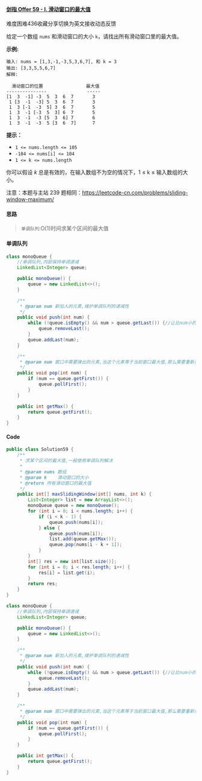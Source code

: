 #### [剑指 Offer 59 - I. 滑动窗口的最大值](https://leetcode.cn/problems/hua-dong-chuang-kou-de-zui-da-zhi-lcof/)

难度困难436收藏分享切换为英文接收动态反馈

给定一个数组 `nums` 和滑动窗口的大小 `k`，请找出所有滑动窗口里的最大值。

**示例:**

```
输入: nums = [1,3,-1,-3,5,3,6,7], 和 k = 3
输出: [3,3,5,5,6,7] 
解释: 

  滑动窗口的位置                最大值
---------------               -----
[1  3  -1] -3  5  3  6  7       3
 1 [3  -1  -3] 5  3  6  7       3
 1  3 [-1  -3  5] 3  6  7       5
 1  3  -1 [-3  5  3] 6  7       5
 1  3  -1  -3 [5  3  6] 7       6
 1  3  -1  -3  5 [3  6  7]      7
```

**提示：**

- `1 <= nums.length <= 105`
- `-104 <= nums[i] <= 104`
- `1 <= k <= nums.length`

你可以假设 *k* 总是有效的，在输入数组不为空的情况下，1 ≤ k ≤ 输入数组的大小。

注意：本题与主站 239 题相同：https://leetcode-cn.com/problems/sliding-window-maximum/

#### 思路

> `单调队列`:O(1)时间求某个区间的最大值

#### 单调队列

```java
class monoQueue {
    //单调队列,内部保持单调递减
    LinkedList<Integer> queue;

    public monoQueue() {
        queue = new LinkedList<>();
    }

    /**
     * @param num 新加人的元素,维护单调队列的递减性
     */
    public void push(int num) {
        while (!queue.isEmpty() && num > queue.getLast()) {//让比num小的元素去除
            queue.removeLast();
        }
        queue.addLast(num);
    }

    /**
     * @param num 窗口中需要弹出的元素,当这个元素等于当前窗口最大值,那么需要重新更新最大值,否则的话不需要对单调队列做修改
     */
    public void pop(int num) {
        if (num == queue.getFirst()) {
            queue.pollFirst();
        }
    }

    public int getMax() {
        return queue.getFirst();
    }
}
```

#### Code

```java
public class Solution59 {
    /**
     * 求某个区间的最大值,一般使用单调队列解决
     *
     * @param nums 数组
     * @param k    滑动窗口的大小
     * @return 所有滑动窗口的最大值
     */
    public int[] maxSlidingWindow(int[] nums, int k) {
        List<Integer> list = new ArrayList<>();
        monoQueue queue = new monoQueue();
        for (int i = 0; i < nums.length; i++) {
            if (i < k - 1) {
                queue.push(nums[i]);
            } else {
                queue.push(nums[i]);
                list.add(queue.getMax());
                queue.pop(nums[i - k + 1]);
            }
        }
        int[] res = new int[list.size()];
        for (int i = 0; i < res.length; i++) {
            res[i] = list.get(i);
        }
        return res;
    }
}

class monoQueue {
    //单调队列,内部保持单调递减
    LinkedList<Integer> queue;

    public monoQueue() {
        queue = new LinkedList<>();
    }

    /**
     * @param num 新加人的元素,维护单调队列的递减性
     */
    public void push(int num) {
        while (!queue.isEmpty() && num > queue.getLast()) {//让比num小的元素去除
            queue.removeLast();
        }
        queue.addLast(num);
    }

    /**
     * @param num 窗口中需要弹出的元素,当这个元素等于当前窗口最大值,那么需要重新更新最大值,否则的话不需要对单调队列做修改
     */
    public void pop(int num) {
        if (num == queue.getFirst()) {
            queue.pollFirst();
        }
    }

    public int getMax() {
        return queue.getFirst();
    }
}
```